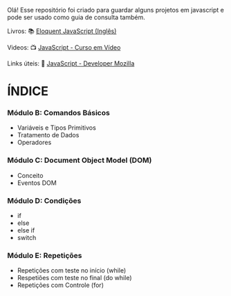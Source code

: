 

Olá! Esse repositório foi criado para guardar alguns projetos em javascript e pode ser usado como guia de consulta também. 

Livros: :books: 
[Eloquent JavaScript (Inglês) ](https://eloquentjavascript.net/)

Videos: :tv:
[JavaScript - Curso em Vídeo](https://youtu.be/1-w1RfGIov4?list=PLHz_AreHm4dlsK3Nr9GVvXCbpQyHQl1o1)

Links úteis: :link:
[JavaScript - Developer Mozilla](https://developer.mozilla.org/pt-BR/docs/Web/JavaScript)

# ÍNDICE

### Módulo B: Comandos Básicos
- Variáveis e Tipos Primitivos
- Tratamento de Dados
- Operadores

### Módulo C: Document Object Model (DOM)
- Conceito
- Eventos DOM

### Módulo D: Condições
- if
- else
- else if
- switch

### Módulo E: Repetições 
- Repetições com teste no início (while)
- Respetiões com teste no final (do while)
- Repetições com Controle (for)
